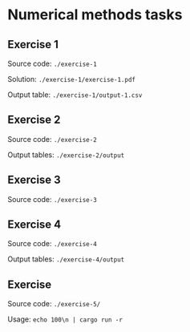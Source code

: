# Numerical methods tasks

## Exercise 1

Source code: `./exercise-1`

Solution: `./exercise-1/exercise-1.pdf`

Output table: `./exercise-1/output-1.csv`

## Exercise 2

Source code: `./exercise-2`

Output tables: `./exercise-2/output`

## Exercise 3

Source code: `./exercise-3`

## Exercise 4

Source code: `./exercise-4`

Output tables: `./exercise-4/output`

## Exercise 

Source code: `./exercise-5/`

Usage: `echo 100\n | cargo run -r`
